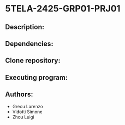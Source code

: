 # 5TELA-2425-GRP01-PRJ01
## Description:
## Dependencies:
## Clone repository:
## Executing program:
## Authors:
* Grecu Lorenzo
* Vidotti Simone
* Zhou Luigi

